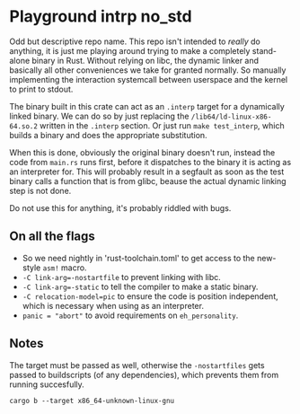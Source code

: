 # Playground intrp no_std

Odd but descriptive repo name. This repo isn't intended to _really_ do anything, it is just me
playing around trying to make a completely stand-alone binary in Rust. Without relying on libc, the
dynamic linker and basically all other conveniences we take for granted normally. So manually
implementing the interaction systemcall between userspace and the kernel to print to stdout.

The binary built in this crate can act as an `.interp` target for a dynamically
linked binary. We can do so by just replacing the  `/lib64/ld-linux-x86-64.so.2` written in the
`.interp` section. Or just run `make test_interp`, which builds a binary and does the appropriate
substitution.

When this is done, obviously the original binary doesn't run, instead the code from `main.rs` runs
first, before it dispatches to the binary it is acting as an interpreter for. This will probably
result in a segfault as soon as the test binary calls a function that is from glibc, beause the
actual dynamic linking step is not done.

Do not use this for anything, it's probably riddled with bugs.

## On all the flags
- So we need nightly in 'rust-toolchain.toml' to get access to the new-style `asm!` macro.
- `-C link-arg=-nostartfile` to prevent linking with libc.
- `-C link-arg=-static` to tell the compiler to make a static binary.
- `-C relocation-model=pic` to ensure the code is position independent, which is necessary when using as an interpreter.
- `panic = "abort"` to avoid requirements on `eh_personality`.


## Notes

The target must be passed as well, otherwise the `-nostartfiles` gets passed to buildscripts (of any dependencies), which prevents them from running succesfully.
```
cargo b --target x86_64-unknown-linux-gnu
```

